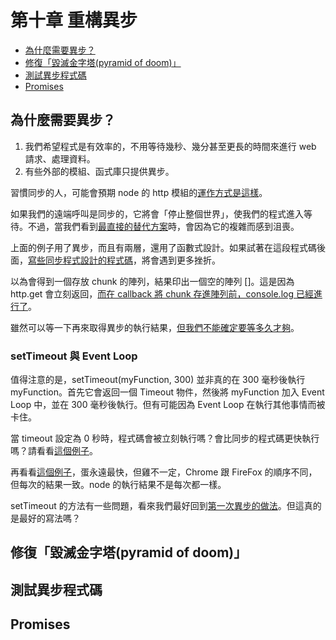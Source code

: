 第十章 重構異步
=

* [為什麼需要異步？](#why)
* [修復「毀滅金字塔(pyramid of doom)」](#fix)
* [測試異步程式碼](#test)
* [Promises](#promise)

<h2 id="why">為什麼需要異步？</h2>

1. 我們希望程式是有效率的，不用等待幾秒、幾分甚至更長的時間來進行 web 請求、處理資料。
2. 有些外部的模組、函式庫只提供異步。

習慣同步的人，可能會預期 node 的 http 模組的[運作方式是這樣](./node_http_sync.js)。

如果我們的遠端呼叫是同步的，它將會「停止整個世界」，使我們的程式進入等待。不過，當我們看到[最直接的替代方案](./node_http_async.js)時，會因為它的複雜而感到沮喪。

上面的例子用了異步，而且有兩層，還用了函數式設計。如果試著在這段程式碼後面，[寫些同步程式設計的程式碼](./node_http_async_more_sync.js)，將會遇到更多挫折。

以為會得到一個存放 chunk 的陣列，結果印出一個空的陣列 []。這是因為 http.get 會立刻返回，[而在 callback 將 chunk 存進陣列前，console.log 已經進行了](./in_other_words.js)。

雖然可以等一下再來取得異步的執行結果，[但我們不能確定要等多久才夠](./unsure.js)。

<h3>setTimeout 與 Event Loop</h3>

值得注意的是，setTimeout(myFunction, 300) 並非真的在 300 毫秒後執行 myFunction。首先它會返回一個 Timeout 物件，然後將 myFunction 加入 Event Loop 中，並在 300 毫秒後執行。但有可能因為 Event Loop 在執行其他事情而被卡住。

當 timeout 設定為 0 秒時，程式碼會被立刻執行嗎？會比同步的程式碼更快執行嗎？請看看[這個例子](./chicken_or_egg.js)。

再看看[這個例子](./chickens_or_egg.js)，蛋永遠最快，但雞不一定，Chrome 跟 FireFox 的順序不同，但每次的結果一致。node 的執行結果不是每次都一樣。

setTimeout 的方法有一些問題，看來我們最好回到[第一次異步的做法](./node_http_async.js)。但這真的是最好的寫法嗎？

<h2 id="fix">修復「毀滅金字塔(pyramid of doom)」</h2>

<h2 id="test">測試異步程式碼</h2>

<h2 id="promise">Promises</h2>
